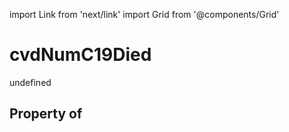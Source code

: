 import Link from 'next/link'
import Grid from '@components/Grid'

# cvdNumC19Died

undefined

## Property of



